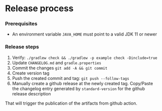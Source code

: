 # Release process

### Prerequisites

* An environment variable `JAVA_HOME` must point to a valid JDK 11 or newer

### Release steps

1. Verify: `./gradlew check && ./gradlew -p example check -Dinclude=true`
2. Update `CHANGELOG.md` and `gradle.properties`
3. Commit the changes `git add -A && git commit`
4. Create version tag
5. Push the created commit and tag: `git push --follow-tags`
6. Manually create a github release at the newly created tag.
   Copy/Paste the changelog entry generated by `standard-version` for the github release description

That will trigger the publication of the artifacts from github action.
